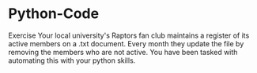 # Python-Code

Exercise 
Your local university's Raptors fan club maintains a register of its active members on a .txt document. 
Every month they update the file by removing the members who are not active. 
You have been tasked with automating this with your python skills.
